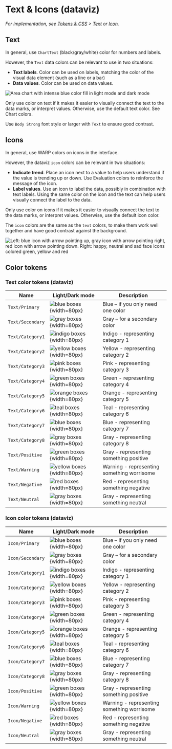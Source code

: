 # Text & Icons (dataviz)

*For implementation, see [Tokens & CSS](/foundations/data-visualization/tokens/introduction/) > [Text](/foundations/data-visualization/tokens/text/) or [Icon](/foundations/data-visualization/tokens/icon/).*

## Text

In general, use `ChartText` (black/gray/white) color for numbers and labels. 

However, the `Text` data colors can be relevant to use in two situations:
- **Text labels**. Color can be used on labels, matching the color of the visual data element (such as a line or a bar) 
- **Data values**. Color can be used on data values.

![Area chart with intense blue color fill in light mode and dark mode](/foundations/dataviz/element-text.png)

Only use color on text if it makes it easier to visually connect the text to the data marks, or interpret values. Otherwise, use the default text color. See Chart colors.   

Use `Body Strong` font style or larger with `Text` to ensure good contrast.

## Icons

In general, use WARP colors on icons in the interface.

However, the dataviz `icon` colors can be relevant in two situations:
- **Indicate trend**. Place an icon next to a value to help users understand if the value is trending up or down. Use Evaluation colors to reinforce the message of the icon.
- **Label values**. Use an icon to label the data, possibly in combination with text labels. Using the same color on the icon and the text can help users visually connect the label to the data.

Only use color on icons if it makes it easier to visually connect the text to the data marks, or interpret values. Otherwise, use the default icon color.

The `icon` colors are the same as the `text` colors, to make them work well together and have good contrast against the background.

![Left: blue icon with arrow pointing up, gray icon with arrow pointing right, red icon with arrow pointing down. Right: happy, neutral and sad face icons colored green, yellow and red](/foundations/dataviz/element-icon.png)

## Color tokens

### Text color tokens (dataviz)

| Name | Light/Dark mode | Description | 
| ---- | --------------- | ----------- | 
| `Text/Primary` | ![blue boxes](/foundations/dataviz/col-preview/primary-text.png){width=80px} | Blue – if you only need one color | 
| `Text/Secondary` | ![gray boxes](/foundations/dataviz/col-preview/secondary-text.png){width=80px} | Gray – for a secondary color | 
| `Text/Category1` | ![indigo boxes](/foundations/dataviz/col-preview/category1-text.png){width=80px} | Indigo - representing category 1 | 
| `Text/Category2` | ![yellow boxes](/foundations/dataviz/col-preview/category2-text.png){width=80px} | Yellow - representing category 2 | 
| `Text/Category3` | ![pink boxes](/foundations/dataviz/col-preview/category3-text.png){width=80px} | Pink - representing category 3 | 
| `Text/Category4` | ![green boxes](/foundations/dataviz/col-preview/category4-text.png){width=80px} | Green - representing category 4 | 
| `Text/Category5` | ![orange boxes](/foundations/dataviz/col-preview/category5-text.png){width=80px} | Orange - representing category 5 | 
| `Text/Category6` | ![teal boxes](/foundations/dataviz/col-preview/category6-text.png){width=80px} | Teal - representing category 6 | 
| `Text/Category7` | ![blue boxes](/foundations/dataviz/col-preview/category7-text.png){width=80px} | Blue - representing category 7 | 
| `Text/Category8` | ![gray boxes](/foundations/dataviz/col-preview/category8-text.png){width=80px} | Gray - representing category 8 | 
| `Text/Positive` | ![green boxes](/foundations/dataviz/col-preview/positive-text.png){width=80px} | Gray - representing something positive | 
| `Text/Warning` | ![yellow boxes](/foundations/dataviz/col-preview/warning-text.png){width=80px} | Warning - representing something worrisome | 
| `Text/Negative` | ![red boxes](/foundations/dataviz/col-preview/positive-text.png){width=80px} | Red - representing something negative | 
| `Text/Neutral` | ![gray boxes](/foundations/dataviz/col-preview/positive-text.png){width=80px} | Gray - representing something neutral | 

### Icon color tokens (dataviz)

| Name | Light/Dark mode | Description | 
| ---- | --------------- | ----------- | 
| `Icon/Primary` | ![blue boxes](/foundations/dataviz/col-preview/primary-icon.png){width=80px} | Blue – if you only need one color | 
| `Icon/Secondary` | ![gray boxes](/foundations/dataviz/col-preview/secondary-icon.png){width=80px} | Gray – for a secondary color | 
| `Icon/Category1` | ![indigo boxes](/foundations/dataviz/col-preview/category1-icon.png){width=80px} | Indigo - representing category 1 | 
| `Icon/Category2` | ![yellow boxes](/foundations/dataviz/col-preview/category2-icon.png){width=80px} | Yellow - representing category 2 | 
| `Icon/Category3` | ![pink boxes](/foundations/dataviz/col-preview/category3-icon.png){width=80px} | Pink - representing category 3 | 
| `Icon/Category4` | ![green boxes](/foundations/dataviz/col-preview/category4-icon.png){width=80px} | Green - representing category 4 | 
| `Icon/Category5` | ![orange boxes](/foundations/dataviz/col-preview/category5-icon.png){width=80px} | Orange - representing category 5 | 
| `Icon/Category6` | ![teal boxes](/foundations/dataviz/col-preview/category6-icon.png){width=80px} | Teal - representing category 6 | 
| `Icon/Category7` | ![blue boxes](/foundations/dataviz/col-preview/category7-icon.png){width=80px} | Blue - representing category 7 | 
| `Icon/Category8` | ![gray boxes](/foundations/dataviz/col-preview/category8-icon.png){width=80px} | Gray - representing category 8 | 
| `Icon/Positive` | ![green boxes](/foundations/dataviz/col-preview/positive-icon.png){width=80px} | Gray - representing something positive | 
| `Icon/Warning` | ![yellow boxes](/foundations/dataviz/col-preview/warning-icon.png){width=80px} | Warning - representing something worrisome | 
| `Icon/Negative` | ![red boxes](/foundations/dataviz/col-preview/positive-icon.png){width=80px} | Red - representing something negative | 
| `Icon/Neutral` | ![gray boxes](/foundations/dataviz/col-preview/positive-icon.png){width=80px} | Gray - representing something neutral | 


